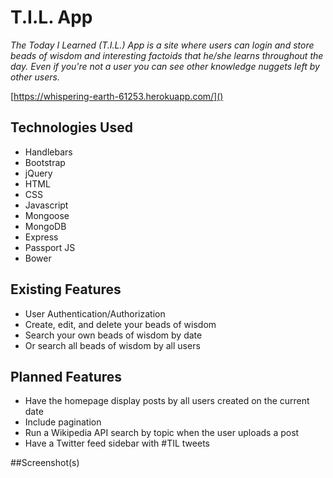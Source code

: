 # T.I.L. App

*The Today I Learned (T.I.L.) App is a site where users can login and store beads of wisdom and interesting factoids that he/she learns throughout the day. Even if you're not a user you can see other knowledge nuggets left by other users.*

[https://whispering-earth-61253.herokuapp.com/]()

## Technologies Used

* Handlebars
* Bootstrap
* jQuery
* HTML
* CSS
* Javascript
* Mongoose
* MongoDB
* Express
* Passport JS
* Bower

## Existing Features

* User Authentication/Authorization
* Create, edit, and delete your beads of wisdom
* Search your own beads of wisdom by date
* Or search all beads of wisdom by all users

## Planned Features

* Have the homepage display posts by all users created on the current date
* Include pagination
* Run a Wikipedia API search by topic when the user uploads a post
* Have a Twitter feed sidebar with #TIL tweets

##Screenshot(s)
